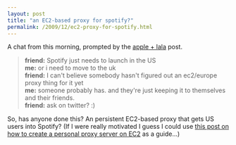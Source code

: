 ```yaml
---
layout: post
title: "an EC2-based proxy for spotify?"
permalink: /2009/12/ec2-proxy-for-spotify.html
---
```


A chat from this morning, prompted by the [apple + lala](http://www.sippey.com/2009/12/apple-lala.html) post.

> **friend:** Spotify just needs to launch in the US  
> **me:** or i need to move to the uk  
> **friend:** I can't believe somebody hasn't figured out an ec2/europe proxy thing for it yet  
> **me:** someone probably has. and they're just keeping it to themselves and their friends.  
> **friend:** ask on twitter? :)

So, has anyone done this? An persistent EC2-based proxy that gets US users into Spotify? (If I were really motivated I guess I could use [this post on how to create a personal proxy server on EC2](http://sprayfly.com/2009/06/28/shell-script-for-automated-amazon-ec2-personal-proxy-server/) as a guide...)
